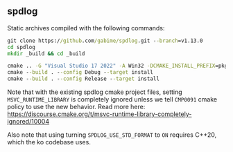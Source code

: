 ## spdlog

Static archives compiled with the following commands:
```bat
git clone https://github.com/gabime/spdlog.git --branch=v1.13.0
cd spdlog
mkdir _build && cd _build

cmake .. -G "Visual Studio 17 2022" -A Win32 -DCMAKE_INSTALL_PREFIX=pkg -DSPDLOG_USE_STD_FORMAT=ON -DSPDLOG_BUILD_EXAMPLE=OFF -DCMAKE_MSVC_RUNTIME_LIBRARY="MultiThreaded$<$<CONFIG:Debug>:Debug>" -DCMAKE_POLICY_DEFAULT_CMP0091=NEW
cmake --build . --config Debug --target install
cmake --build . --config Release --target install
```

Note that with the existing spdlog cmake project files, setting `MSVC_RUNTIME_LIBRARY` is completely ignored unless we tell `CMP0091` cmake policy to use the new behavior. Read more here: https://discourse.cmake.org/t/msvc-runtime-library-completely-ignored/10004

Also note that using turning `SPDLOG_USE_STD_FORMAT` to `ON` requires C++20, which the ko codebase uses.
